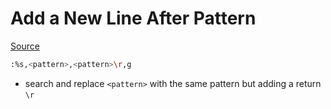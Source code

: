 # Add a New Line After Pattern

[Source](https://fedingo.com/how-to-add-newline-after-pattern-in-vim/)

```bash
:%s,<pattern>,<pattern>\r,g
```

* search and replace `<pattern>` with the same pattern but adding a return `\r`
